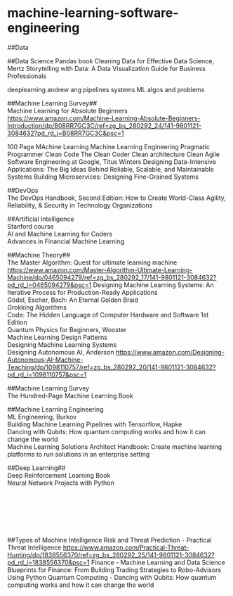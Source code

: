 # machine-learning-software-engineering


##Data

##Data Science
Pandas book
Cleaning Data for Effective Data Science, Mertz
Storytelling with Data: A Data Visualization Guide for Business Professionals


deeplearning andrew ang
pipelines
systems
ML algos and problems

##Machine Learning Survey##
<br/>Machine Learning for Absolute Beginners https://www.amazon.com/Machine-Learning-Absolute-Beginners-Introduction/dp/B08RR7GC3C/ref=zg_bs_280292_24/141-9801121-3084632?pd_rd_i=B08RR7GC3C&psc=1

100 Page MAchine Learning
Machine Learning Engineering
Pragmatic Programmer
Clean Code
The Clean Coder
Clean architecture
Clean Agile
Software Engineering at Google, Titus Winters
Designing Data-Intensive Applications: The Big Ideas Behind Reliable, Scalable, and Maintainable Systems 
Building Microservices: Designing Fine-Grained Systems

##DevOps
<br/>The DevOps Handbook, Second Edition: How to Create World-Class Agility, Reliability, & Security in Technology Organizations

##Artificial Intelligence
<br/>Stanford course
<br/>AI and Machine Learning for Coders
<br/>Advances in Financial Machine Learning

##Machine Theory##
<br/>The Master Algorithm: Quest for ultimate learning machine https://www.amazon.com/Master-Algorithm-Ultimate-Learning-Machine/dp/0465094279/ref=zg_bs_280292_17/141-9801121-3084632?pd_rd_i=0465094279&psc=1
Designing Machine Learning Systems: An Iterative Process for Production-Ready Applications
<br/>Gödel, Escher, Bach: An Eternal Golden Braid
<br/>Grokking Algorithms
<br/>Code: The Hidden Language of Computer Hardware and Software 1st Edition
<br/>Quantum Physics for Beginners, Wooster
<br/>Machine Learning Design Patterns
<br/>Designing Machine Learning Systems
<br/>Designing Autonomous AI, Anderson https://www.amazon.com/Designing-Autonomous-AI-Machine-Teaching/dp/1098110757/ref=zg_bs_280292_20/141-9801121-3084632?pd_rd_i=1098110757&psc=1

##Machine Learning Survey
<br/>The Hundred-Page Machine Learning Book

##Machine Learning Engineering
<br/> ML Engineering, Burkov
<br/> Building Machine Learning Pipelines  with Tensorflow, Hapke
<br/> Dancing with Qubits: How quantum computing works and how it can change the world 
<br/>Machine Learning Solutions Architect Handbook: Create machine learning platforms to run solutions in an enterprise setting 

##Deep Learning##
<br/> Deep Reinforcement Learning Book
<br/> Neural Network Projects with Python

<br/>
<br/>
<br/>
<br/>
<br/>


##Types of Machine Intelligence
Risk and Threat Prediction - Practical Threat Intelligence  https://www.amazon.com/Practical-Threat-Hunting/dp/1838556370/ref=zg_bs_280292_25/141-9801121-3084632?pd_rd_i=1838556370&psc=1
Finance - Machine Learning and Data Science Blueprints for Finance: From Building Trading Strategies to Robo-Advisors Using Python
Quantum Computing - Dancing with Qubits: How quantum computing works and how it can change the world 
